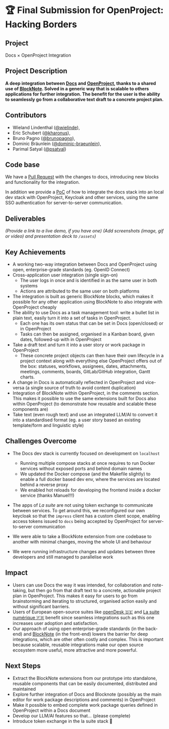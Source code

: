 # 🏆 Final Submission for OpenProject: Hacking Borders

## Project
Docs × OpenProject Integration

## Project Description
**A deep integration between [Docs](https://docs.numerique.gouv.fr/) and [OpenProject](https://www.openproject.org/), thanks to a shared use of [BlockNote](https://www.BlockNotejs.org/). Solved in a generic way that is scalable to others applications for further integration. The benefit for the user is the ability to seamlessly go from a collaborative text draft to a concrete project plan.**


## Contributors
- Wieland Lindenthal (<a href="https://github.com/wielinde">@wielinde</a>),
- Eric Schubert (<a href="https://github.com/kharonus">@kharonus</a>),
- Bruno Pagno (<a href="https://github.com/brunopagno">@brunopagno</a>),
- Dominic Bräunlein (<a href="https://github.com/dominic-braeunlein">@dominic-braeunlein</a>),
- Parimal Satyal (<a href="https://github.com/psatyal">@psatyal</a>)

## Code base

We have a [Pull Request](https://github.com/opf/suitenumerique-docs/pull/1) with the changes to docs, introducing new blocks and functionality for the integration.

In addition we provide a [PoC](https://github.com/opf/suitenumerique-docs/pull/4) of how to integrate the docs stack into an local dev stack with OpenProject, Keycloak and other services, using the same SSO authentication for server-to-server communication.

## Deliverables
*(Provide a link to a live demo, if you have one)
(Add screenshots (image, gif or video) and presentation deck to `/assets`)*

## Key Achievements
- A working two-way integration between Docs and OpenProject using open, enterprise-grade standards (eg. OpenID Connect)
- Cross-application user integration (single sign-on)
    - The user logs in once and is identified in as the same user in both systems
    - Actions are attributed to the same user on both platforms
- The integration is built as generic BlockNote blocks, which makes it possible for any other application using BlockNote to also integrate with OpenProject cheaply
- The ability to use Docs as a task management tool: write a bullet list in plain text, easily turn it into a set of tasks in OpenProject.
    - Each one has its own status that can be set in Docs (open/closed) or in OpenProject
	- Tasks can then be assigned, organised in a Kanban board, given dates, followed-up with in OpenProject
- Take a draft text and turn it into a user story or work package in OpenProject
	- These concrete project objects can then have their own lifecycle in a project context along with everything else OpenProject offers out of the box: statuses, workflows, assignees, dates, attachments, meetings, comments, boards, GitLab/GitHub integration, Gantt charts.
- A change in Docs is automatically reflected in OpenProject and vice-versa (a single source of truth to avoid content duplication)
- Integration of BlockNote within OpenProject, in the comments section. This makes it possible to use the same extensions built for Docs also within OpenProject (to demonstrate how reusable and scalable these components are)
- Take text (even rough text) and use an integrated LLM/AI to convert it into a standardised format (eg. a user story based an existing template/form and linguistic style)

## Challenges Overcome

- The Docs dev stack is currently focused on development on `localhost`
  - Running multiple compose stacks at once requires to run Docker services without exposed ports and behind domain names
  - We updated the Docker compose (and the Makefile slightly) to enable a full docker based dev env, where the services are located behind a reverse proxy
  - We enabled hot reloads for developing the frontend inside a docker service (thanks Manuel!!!)

- The apps of _La suite_ are not using token exchange to communicate between services. To get around this, we reconfigured our own keycloak so that the `impress` client has a custom client scope, enabling access tokens issued to `docs` being accepted by OpenProject for server-to-server communication

- We were able to take a BlockNote extension from one codebase to another with minimal changes, moving the whole UI and behaviour

- We were running infrastructure changes and updates between three developers and still managed to parallelise work


## Impact
- Users can use Docs the way it was intended, for collaboration and note-taking, but then go from that draft text to a concrete, actionable project plan in OpenProject. This makes it easy for users to go from brainstorming and iterating to structured, organised action easily and without significant barriers.
- Users of European open-source suites like [openDesk 🇩🇪](https://www.opendesk.eu/) and [La suite numérique 🇫🇷](https://lasuite.numerique.gouv.fr/) benefit since seamless integrations such as this one increases user adoption and satisfaction.
- Our approach of using open enterprise-grade standards (in the back-end) and [BlockNote](https://www.BlockNotejs.org/) (in the front-end) lowers the barrier for deep integrations, which are other often costly and complex. This is important because scalable, reusable integrations make our open source ecosystem more useful, more attractive and more powerful.

## Next Steps

- Extract the BlockNote extensions from our prototype into standalone, reusable components that can be easily documented, distributed and maintained
- Explore further integration of Docs and Blocknote (possibly as the main editor for work package descriptions and comments) in OpenProject
- Make it possible to embed complete work package queries defined in OpenProject within a Docs document
- Develop our LLM/AI features so that... (please complete)
- Introduce token exchange in the la suite stack 🚀
